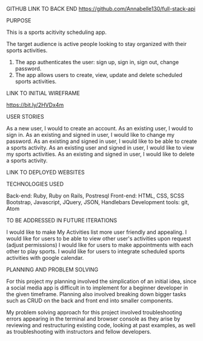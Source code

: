 GITHUB LINK TO BACK END
https://github.com/Annabelle130/full-stack-api

PURPOSE

This is a sports acitivity scheduling app.

The target audience is active people looking to stay organized with their sports activities.

1. The app authenticates the user: sign up, sign in, sign out, change password.
2. The app allows users to create, view, update and delete scheduled sports activities.

LINK TO INITIAL WIREFRAME

https://bit.ly/2HVDx4m

USER STORIES

As a new user, I would to create an account.
As an existing user, I would to sign in.
As an existing and signed in user, I would like to change my password.
As an existing and signed in user, I would like to be able to create a sports activity.
As an existing user and signed in user, I would like to view my sports activities.
As an existing and signed in user, I would like to delete a sports activity.

LINK TO DEPLOYED WEBSITES

TECHNOLOGIES USED

Back-end: Ruby, Ruby on Rails, Postresql
Front-end: HTML, CSS, SCSS Bootstrap, Javascript, JQuery, JSON, Handlebars
Development tools: git, Atom

TO BE ADDRESSED IN FUTURE ITERATIONS

I would like to make My Activities list more user friendly and appealing.
I would like for users to be able to view other user's activities upon request (adjust permissions)
I would like for users to make appointments with each other to play sports.
I would like for users to integrate scheduled sports activities with google calendar.

PLANNING AND PROBLEM SOLVING

For this project my planning involved the simplication of an initial idea, since a social media app is difficult in to implement for a beginner developer in the given timeframe. Planning also involved breaking down bigger tasks such as CRUD on the back and front end into smaller components.

My problem solving approach for this project involved troubleshooting errors appearing in the terminal and browser console as they arise by reviewing and restructuring existing code, looking at past examples, as well as troubleshooting with instructors and fellow developers.
